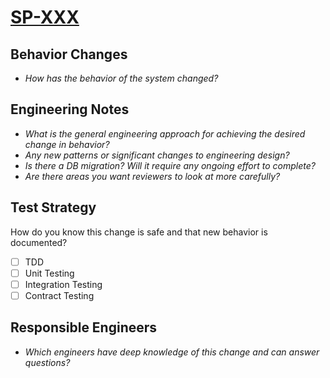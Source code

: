 # [SP-XXX](https://sadapay.atlassian.net/browse/SP-XXX)

## Behavior Changes
- _How has the behavior of the system changed?_

## Engineering Notes
- _What is the general engineering approach for achieving the desired change in behavior?_
- _Any new patterns or significant changes to engineering design?_
- _Is there a DB migration? Will it require any ongoing effort to complete?_
- _Are there areas you want reviewers to look at more carefully?_

## Test Strategy
How do you know this change is safe and that new behavior is documented?
- [ ] TDD
- [ ] Unit Testing
- [ ] Integration Testing
- [ ] Contract Testing

## Responsible Engineers
- _Which engineers have deep knowledge of this change and can answer questions?_
